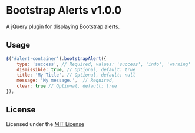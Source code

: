 Bootstrap Alerts v1.0.0
===========

A jQuery plugin for displaying Bootstrap alerts.

Usage
---

```javascript
$('#alert-container').bootstrapAlert({
    type: 'success', // Required, values: 'success', 'info', 'warning' or 'danger'
    dismissible: true, // Optional, default: true 
    title: 'My Title', // Optional, default: null
    message: 'My message.',  // Required,
    clear: true // Optional, default: true 
});
```

License
---

Licensed under the [MIT License](http://opensource.org/licenses/mit-license.html)
